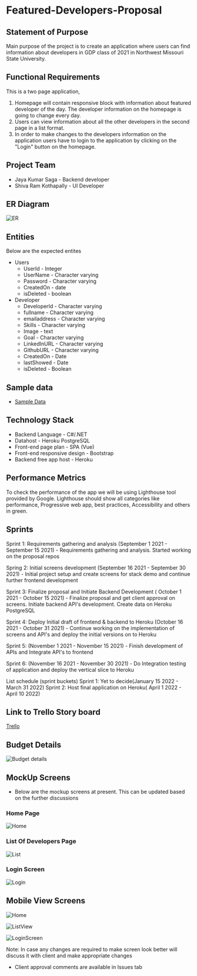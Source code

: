# Featured-Developers-Proposal

## Statement of Purpose
  Main purpose of the project is to create an application where users can find information about developers in GDP class of 2021 in Northwest Missouri State University.  

## Functional Requirements
  This is a two page application, 
  1. Homepage will contain responsive block with information about featured developer of the day. The developer information on the homepage is going to change every day. 
  2. Users can view information about all the other developers in the second page in a list format. 
  3. In order to make changes to the developers information on the application users have to login to the application by clicking on the "Login" button on the homepage.

## Project Team
- Jaya Kumar Saga - Backend developer
- Shiva Ram Kothapally - UI Developer
## ER Diagram
![ER](https://raw.githubusercontent.com/shivaramkothapally/featured-developers-proposal/main/Images/ER.png)

## Entities 
Below are the expected entites
- Users
    - UserId - Integer
    - UserName - Character varying
    - Password - Character varying
    - CreatedOn - date
    - isDeleted - boolean
 - Developer
    - DeveloperId - Character varying
    - fullname - Character varying
    - emailaddress - Character varying
    - Skills - Character varying
    - Image - text
    - Goal - Character varying
    - LinkedInURL - Character varying
    - GithubURL - Character varying
    - CreatedOn - Date
    - lastShowed - Date
    - isDeleted - Boolean

## Sample data
  - [Sample Data](https://github.com/shivaramkothapally/featured-developers-proposal/blob/main/SampleData/data.csv)
## Technology Stack
  - Backend Language - C#/.NET
  - Datahost - Heroku PostgreSQL
  - Front-end page plan - SPA (Vue)
  - Front-end responsive design - Bootstrap
  - Backend free app host - Heroku

## Performance Metrics
To check the performance of the app we will be using Lighthouse tool provided by Google. Lighthouse should show all categories like performance, Progressive web app, best practices, Accessibility and others in green.

## Sprints
   Sprint 1: Requirements gathering and analysis (September 1 2021 - September 15 2021)
        - Requirements gathering and analysis. Started working on the proposal repos
   
   Spring 2: Initial screens development (September 16 2021 - September 30 2021)
        - Initial project setup and create screens for stack demo and continue further frontend development
   
   Sprint 3: Finalize proposal and Initiate Backend Development ( October 1 2021 - October 15 2021)
        - Finalize proposal and get client approval on screens. Initiate backend API's development. Create data on Heroku PostgreSQL
   
   Sprint 4: Deploy Initial draft of frontend & backend to Heroku (October 16 2021 - October 31 2021)
        - Continue working on the implementation of screens and API's and deploy the initial versions on to Heroku
   
   Sprint 5: (November 1 2021 - November 15 2021)
        - Finish development of APIs and Integrate API's to frontend
   
   Sprint 6: (November 16 2021 - November 30 2021)
        - Do Integration testing of application and deploy the vertical slice to Heroku

List schedule (sprint buckets) 
    Sprint 1: Yet to decide(January 15 2022 - March 31 2022)
    Sprint 2: Host final application on Heroku( April 1 2022 - April 10 2022)

## Link to Trello Story board

[Trello](https://trello.com/b/yRWaDdG1/featureddeveloper)

## Budget Details

![Budget details](https://github.com/shivaramkothapally/featured-developers-proposal/blob/main/Images/BudgetInfo.PNG)

## MockUp Screens
- Below are the mockup screens at present. This can be updated based on the further discussions
### Home Page
![Home](https://github.com/shivaramkothapally/featured-developers-proposal/blob/main/Images/Homepage.png)
### List Of Developers Page
![List](https://github.com/shivaramkothapally/featured-developers-proposal/blob/main/Images/DevelopersList.PNG)

### Login Screen
 ![Login](https://github.com/shivaramkothapally/featured-developers-proposal/blob/main/Images/LoginScreen.PNG)
 
## Mobile View Screens

![Home](https://github.com/shivaramkothapally/featured-developers-proposal/blob/main/Images/HomeMobileView.PNG)

![ListView](https://github.com/shivaramkothapally/featured-developers-proposal/blob/main/Images/DevelopersListMobileVIew.PNG)

![LoginScreen](https://github.com/shivaramkothapally/featured-developers-proposal/blob/main/Images/LoginMobileView.PNG)
 
 Note: In case any changes are required to make screen look better will discuss it with client and make appropriate changes  
  - Client approval comments are available in Issues tab
